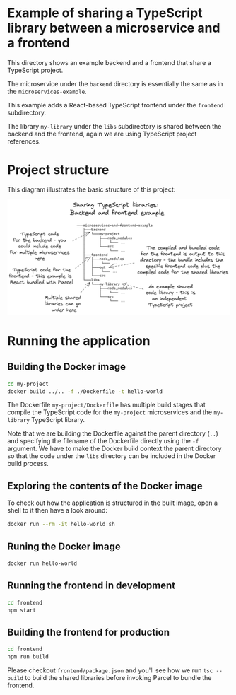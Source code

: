 # Example of sharing a TypeScript library between a microservice and a frontend

This directory shows an example backend and a frontend that share a TypeScript project.

The microservice under the `backend` directory is essentially the same as in the `microservices-example`.

This example adds a React-based TypeScript frontend under the `frontend` subdirectory.

The library `my-library` under the `libs` subdirectory is shared between the backend and the frontend, again we are using TypeScript project references.

# Project structure

This diagram illustrates the basic structure of this project:

![Project structure](./../images/Backend%20and%20frontend%20example.png)

# Running the application

## Building the Docker image

```bash
cd my-project
docker build ../.. -f ./Dockerfile -t hello-world
```

The Dockerfile `my-project/Dockerfile` has multiple build stages that compile the TypeScript code for the `my-project` microservices and the `my-library` TypeScript library.

Note that we are building the Dockerfile against the parent directory (`..`) and specifying the filename of the Dockerfile directly using the `-f` argument. We have to make the Docker build context the parent directory so that the code under the `libs` directory can be included in the Docker build process.

## Exploring the contents of the Docker image

To check out how the application is structured in the built image, open a shell to it then have a look around:

```bash
docker run --rm -it hello-world sh
```

## Runing the Docker image

```bash
docker run hello-world
```

## Running the frontend in development

```bash
cd frontend
npm start
```

## Building the frontend for production

```bash
cd frontend
npm run build
```

Please checkout `frontend/package.json` and you'll see how we run `tsc --build` to build the shared libraries before invoking Parcel to bundle the frontend. 